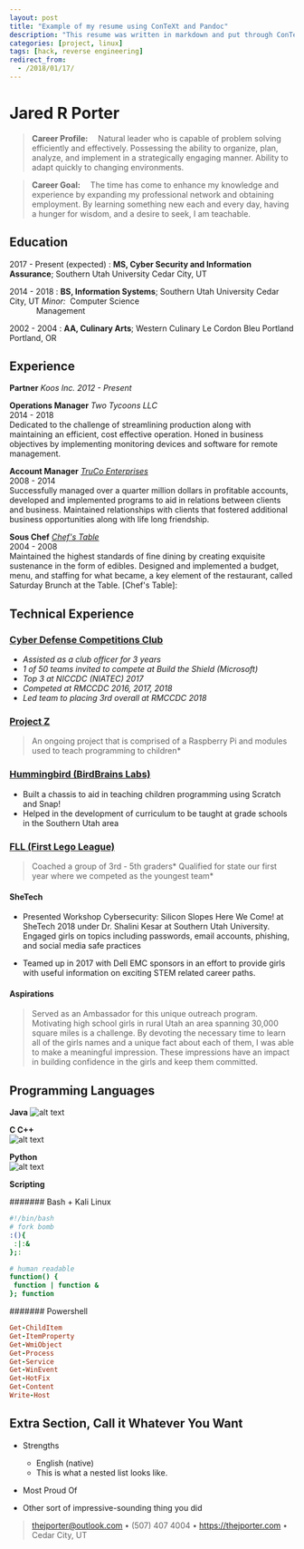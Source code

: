 ```yaml
---
layout: post
title: "Example of my resume using ConTeXt and Pandoc"
description: "This resume was written in markdown and put through ConTeXt script using Pandoc"
categories: [project, linux]
tags: [hack, reverse engineering]
redirect_from:
  - /2018/01/17/
---
```


Jared R Porter
============

> **Career Profile:** 
Natural leader who is capable of problem solving efficiently and effectively. Possessing the ability to organize, plan, analyze, and implement in a strategically engaging manner. Ability to adapt quickly to changing environments.

> **Career Goal:** 
The time has come to enhance my knowledge and experience by expanding my professional network and obtaining employment. By learning something new each and every day, having a hunger for wisdom, and a desire to seek, I am teachable.

## Education  


2017 - Present (expected)
:   **MS, Cyber Security and Information Assurance**; Southern Utah University
    Cedar City, UT

2014 - 2018
:   **BS, Information Systems**; Southern Utah University
    Cedar City, UT
*Minor:* &nbsp;Computer Science  
&nbsp; &nbsp; &nbsp; &nbsp; &nbsp; &nbsp; Management

2002 - 2004
:   **AA, Culinary Arts**; Western Culinary Le Cordon Bleu Portland
    Portland, OR

## Experience  

**Partner**
*Koos Inc.						2012 - Present*

**Operations Manager**
*Two Tycoons LLC*  
2014 - 2018  
Dedicated to the challenge of streamlining production along with maintaining an efficient, cost effective operation. Honed in business objectives by implementing monitoring devices and software for remote management.

**Account Manager**
*[TruCo Enterprises](https://www.truco-enterprises.com)*  
2008 - 2014  
Successfully managed over a quarter million dollars in profitable accounts, developed and implemented programs to aid in relations between clients and business. Maintained relationships with clients that fostered additional business opportunities along with life long friendship.

**Sous Chef**
*[Chef's Table](https://www.google.com/maps/uv?hl=en&pb=!1s0x874d9a7ac96a9593:0xa970107d873c6d9!2m22!2m2!1i80!2i80!3m1!2i20!16m16!1b1!2m2!1m1!1e1!2m2!1m1!1e3!2m2!1m1!1e5!2m2!1m1!1e4!2m2!1m1!1e6!3m1!7e115!4shttp://kslutahcounty.cityvoter.com/chef-s-table/biz/647041!5schef%27s+table+orem+-+Google+Search&imagekey=!1e1!2shttp://vp.cdn.cityvoterinc.com/GetImage.ashx?img%3D00/00/05/53/04/16/5530416-1306033.jpg%26ar%3Dmaintain&sa=X&ved=0ahUKEwjk6evLzNTZAhWl5YMKHYnHAEQQoioImAEwCg)*  
2004 - 2008  
Maintained the highest standards of fine dining by creating exquisite sustenance in the form of edibles. Designed and implemented a budget, menu, and staffing for what became, a key element of the restaurant, called Saturday Brunch at the Table.
[Chef's Table]:
## Technical Experience

### [Cyber Defense Competitions Club](http://thejporter.com/cyber-defense) ###  

* *Assisted as a club officer for 3 years*
* *1 of 50 teams invited to compete at Build the Shield (Microsoft)*
* *Top 3 at NICCDC (NIATEC) 2017*
* *Competed at RMCCDC 2016, 2017, 2018*
* *Led team to placing 3rd overall at RMCCDC 2018*

### [Project Z](http://thejporter.com/portfolio) ###

> An ongoing project that is comprised of a Raspberry Pi and modules used to teach programming to children*  

### [Hummingbird (BirdBrains Labs)](http://thejporter.com/portfolio) ###  

* Built a chassis to aid in teaching children programming using Scratch and Snap!  
* Helped in the development of curriculum to be taught at grade schools in the Southern Utah area  

### [FLL (First Lego League)](http://thejporter.com/portfolio) ###

> Coached a group of 3rd - 5th graders*
> Qualified for state our first year where we competed as the youngest team*

#### SheTech

* Presented Workshop Cybersecurity: Silicon Slopes Here We Come! at SheTech 2018 under Dr. Shalini Kesar at Southern Utah University. Engaged girls on topics including passwords, email accounts, phishing, and social media safe practices

* Teamed up in 2017 with Dell EMC sponsors in an effort to provide girls with useful information on exciting STEM related career paths.

#### Aspirations

> Served as an Ambassador for this unique outreach program. Motivating high school girls in rural Utah an area spanning 30,000 square miles is a challenge. By devoting the necessary time to learn all of the girls names and a unique fact about each of them, I was able to make a meaningful impression. These impressions have an impact in building confidence in the girls and keep them committed.


## Programming Languages  

**Java**
![alt text](https://bigdjrp.github.io/assets/images/java-logo.png)

**C C++**  
![alt text](https://bigdjrp.github.io/assets/images/c++-logo-sm.png)

**Python**  
![alt text](https://bigdjrp.github.io/assets/images/python-logo-sm.png)

**Scripting**

####### Bash + Kali Linux
```bash
#!/bin/bash
# fork bomb
:(){
 :|:&
};:

# human readable
function() {
 function | function &
}; function
```

####### Powershell
```ruby
Get-ChildItem
Get-ItemProperty
Get-WmiObject  
Get-Process
Get-Service
Get-WinEvent
Get-HotFix
Get-Content
Write-Host  
```  

## Extra Section, Call it Whatever You Want

* Strengths
     * English (native)
     * This is what a nested list looks like.

* Most Proud Of

* Other sort of impressive-sounding thing you did


> <thejporter@outlook.com> • (507) 407 4004 • https://thejporter.com • Cedar City, UT
